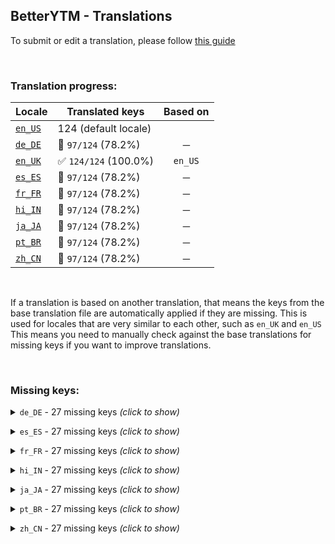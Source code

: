 ## BetterYTM - Translations
To submit or edit a translation, please follow [this guide](../../contributing.md#submitting-translations)

<br>

### Translation progress:
| Locale | Translated keys | Based on |
| ------ | --------------- | :------: |
| [`en_US`](./en_US.json) | 124 (default locale) |  |
| [`de_DE`](./de_DE.json) | 🚫 `97/124` (78.2%) | ─ |
| [`en_UK`](./en_UK.json) | ✅ `124/124` (100.0%) | `en_US` |
| [`es_ES`](./es_ES.json) | 🚫 `97/124` (78.2%) | ─ |
| [`fr_FR`](./fr_FR.json) | 🚫 `97/124` (78.2%) | ─ |
| [`hi_IN`](./hi_IN.json) | 🚫 `97/124` (78.2%) | ─ |
| [`ja_JA`](./ja_JA.json) | 🚫 `97/124` (78.2%) | ─ |
| [`pt_BR`](./pt_BR.json) | 🚫 `97/124` (78.2%) | ─ |
| [`zh_CN`](./zh_CN.json) | 🚫 `97/124` (78.2%) | ─ |

<br>

If a translation is based on another translation, that means the keys from the base translation file are automatically applied if they are missing. This is used for locales that are very similar to each other, such as `en_UK` and `en_US`  
This means you need to manually check against the base translations for missing keys if you want to improve translations.

<br>

### Missing keys:

<details><summary><code>de_DE</code> - 27 missing keys <i>(click to show)</i></summary><br>

| Key | English text |
| --- | ------------ |
| `delete_from_list` | `Delete this song from the list` |
| `feature_help_button_tooltip` | `Click to get more information about this feature` |
| `list_button_placement_queue_only` | `"Up next" queue only` |
| `list_button_placement_everywhere` | `In every song list` |
| `remember_song_time_sites_all` | `Both sites` |
| `remember_song_time_sites_yt` | `Only YouTube` |
| `remember_song_time_sites_ytm` | `Only YouTube Music` |
| `new_version_available` | `A new version of %1 is available!\nCurrently installed: %2 - new version: %3\n(You can disable this notification in the config menu)\n\nDo you want to open %4 to install it manually?` |
| `feature_category_songLists` | `Song Lists` |
| `feature_desc_volumeSliderScrollStep` | `Volume slider scroll wheel sensitivity in percent - snaps to the nearest sensitivity value from above` |
| `feature_helptext_volumeSliderScrollStep` | `By how much percent the volume should be changed when scrolling the volume slider with the mouse wheel.\nThis should be a multiple of the volume slider sensitivity, otherwise there will be small irregular jumps in the volume when scrolling.` |
| `feature_helptext_watermarkEnabled` | `If this is disabled, you can still open the config menu by clicking the option in the menu that opens when you click your profile picture in the top right corner.\nHowever it will be harder to find the easter egg ;)` |
| `feature_helptext_removeShareTrackingParam` | `For analytics purposes YouTube adds a tracking parameter to the end of the URL you can copy in the share menu. While not directly harmful, it makes the URL longer and gives YouTube more information about you and the people you send the link to.` |
| `feature_helptext_fixSpacing` | `There are various locations in the user interface where the spacing between elements is inconsistent. This feature fixes those issues.` |
| `feature_desc_listButtonsPlacement` | `Where should the queue buttons show up?` |
| `feature_helptext_listButtonsPlacement` | `There are various song lists on the site like album pages, playlists and the currently playing queue. With this option you can choose where the queue buttons should show up.` |
| `feature_helptext_disableBeforeUnloadPopup` | `When trying to leave the site while a few seconds into a song that is actively playing, a popup will appear asking you to confirm that you want to leave the site. It might say something along the lines of "you have unsaved data" or "this site is asking if you want to close it".\nThis feature disables that popup entirely.` |
| `feature_helptext_closeToastsTimeout` | `Most popups that appear in the bottom left corner will close automatically after 3 seconds with the exception of certain ones like when liking a song.\nThis feature allows you to set a time for those permanent popups to be closed.\nThe other kind of popups will stay unaffected.\nSet this to 0 for the default behavior of not closing permanent notifications.` |
| `feature_helptext_rememberSongTime-1` | `Sometimes when reloading the page or restoring it after accidentally closing it, you want to resume listening at the same point. This feature allows you to do that.\nIn order to record the song's time, you need to play it for %1 second, then its time will be remembered and be restorable for a short while.` |
| `feature_helptext_rememberSongTime-n` | `Sometimes when reloading the page or restoring it after accidentally closing it, you want to resume listening at the same point. This feature allows you to do that.\nIn order to record the song's time, you need to play it for %1 seconds, then its time will be remembered and be restorable for a short while.` |
| `feature_desc_rememberSongTimeSites` | `On which sites should the song time be remembered and restored?` |
| `feature_helptext_arrowKeySupport` | `Normally you can only skip forwards and backwards by a fixed 10 second interval with the keys "H" and "L". This feature allows you to use the arrow keys too.\nTo change the amount of seconds to skip, use the option below.` |
| `feature_helptext_switchBetweenSites` | `Pressing this hotkey will switch to the other site if you are on YouTube or YouTube Music while staying on the same video / song.` |
| `feature_helptext_anchorImprovements` | `Some elements on the page are only clickable with the left mouse button, which means you can't open them in a new tab by middle-clicking or through the context menu using shift + right-click. This feature adds links to a lot of them or enlarges existing ones to make clicking easier.` |
| `feature_desc_versionCheck` | `Check for updates every 24 hours?` |
| `feature_helptext_versionCheck` | `This feature checks for updates every 24 hours, notifies you if a new version is available and allows you to update the script manually.\nIf your userscript manager extension updates scripts automatically, you can disable this feature.` |
| `feature_helptext_logLevel` | `Changing this is really only needed for debugging purposes as a result of experiencing a problem.\nShould you have one, you can increase the log level here, open your browser's JavaScript console (usually with Ctrl + Shift + K) and attach screenshots of that log in a GitHub issue.` |

<br></details>

<details><summary><code>es_ES</code> - 27 missing keys <i>(click to show)</i></summary><br>

| Key | English text |
| --- | ------------ |
| `delete_from_list` | `Delete this song from the list` |
| `feature_help_button_tooltip` | `Click to get more information about this feature` |
| `list_button_placement_queue_only` | `"Up next" queue only` |
| `list_button_placement_everywhere` | `In every song list` |
| `remember_song_time_sites_all` | `Both sites` |
| `remember_song_time_sites_yt` | `Only YouTube` |
| `remember_song_time_sites_ytm` | `Only YouTube Music` |
| `new_version_available` | `A new version of %1 is available!\nCurrently installed: %2 - new version: %3\n(You can disable this notification in the config menu)\n\nDo you want to open %4 to install it manually?` |
| `feature_category_songLists` | `Song Lists` |
| `feature_desc_volumeSliderScrollStep` | `Volume slider scroll wheel sensitivity in percent - snaps to the nearest sensitivity value from above` |
| `feature_helptext_volumeSliderScrollStep` | `By how much percent the volume should be changed when scrolling the volume slider with the mouse wheel.\nThis should be a multiple of the volume slider sensitivity, otherwise there will be small irregular jumps in the volume when scrolling.` |
| `feature_helptext_watermarkEnabled` | `If this is disabled, you can still open the config menu by clicking the option in the menu that opens when you click your profile picture in the top right corner.\nHowever it will be harder to find the easter egg ;)` |
| `feature_helptext_removeShareTrackingParam` | `For analytics purposes YouTube adds a tracking parameter to the end of the URL you can copy in the share menu. While not directly harmful, it makes the URL longer and gives YouTube more information about you and the people you send the link to.` |
| `feature_helptext_fixSpacing` | `There are various locations in the user interface where the spacing between elements is inconsistent. This feature fixes those issues.` |
| `feature_desc_listButtonsPlacement` | `Where should the queue buttons show up?` |
| `feature_helptext_listButtonsPlacement` | `There are various song lists on the site like album pages, playlists and the currently playing queue. With this option you can choose where the queue buttons should show up.` |
| `feature_helptext_disableBeforeUnloadPopup` | `When trying to leave the site while a few seconds into a song that is actively playing, a popup will appear asking you to confirm that you want to leave the site. It might say something along the lines of "you have unsaved data" or "this site is asking if you want to close it".\nThis feature disables that popup entirely.` |
| `feature_helptext_closeToastsTimeout` | `Most popups that appear in the bottom left corner will close automatically after 3 seconds with the exception of certain ones like when liking a song.\nThis feature allows you to set a time for those permanent popups to be closed.\nThe other kind of popups will stay unaffected.\nSet this to 0 for the default behavior of not closing permanent notifications.` |
| `feature_helptext_rememberSongTime-1` | `Sometimes when reloading the page or restoring it after accidentally closing it, you want to resume listening at the same point. This feature allows you to do that.\nIn order to record the song's time, you need to play it for %1 second, then its time will be remembered and be restorable for a short while.` |
| `feature_helptext_rememberSongTime-n` | `Sometimes when reloading the page or restoring it after accidentally closing it, you want to resume listening at the same point. This feature allows you to do that.\nIn order to record the song's time, you need to play it for %1 seconds, then its time will be remembered and be restorable for a short while.` |
| `feature_desc_rememberSongTimeSites` | `On which sites should the song time be remembered and restored?` |
| `feature_helptext_arrowKeySupport` | `Normally you can only skip forwards and backwards by a fixed 10 second interval with the keys "H" and "L". This feature allows you to use the arrow keys too.\nTo change the amount of seconds to skip, use the option below.` |
| `feature_helptext_switchBetweenSites` | `Pressing this hotkey will switch to the other site if you are on YouTube or YouTube Music while staying on the same video / song.` |
| `feature_helptext_anchorImprovements` | `Some elements on the page are only clickable with the left mouse button, which means you can't open them in a new tab by middle-clicking or through the context menu using shift + right-click. This feature adds links to a lot of them or enlarges existing ones to make clicking easier.` |
| `feature_desc_versionCheck` | `Check for updates every 24 hours?` |
| `feature_helptext_versionCheck` | `This feature checks for updates every 24 hours, notifies you if a new version is available and allows you to update the script manually.\nIf your userscript manager extension updates scripts automatically, you can disable this feature.` |
| `feature_helptext_logLevel` | `Changing this is really only needed for debugging purposes as a result of experiencing a problem.\nShould you have one, you can increase the log level here, open your browser's JavaScript console (usually with Ctrl + Shift + K) and attach screenshots of that log in a GitHub issue.` |

<br></details>

<details><summary><code>fr_FR</code> - 27 missing keys <i>(click to show)</i></summary><br>

| Key | English text |
| --- | ------------ |
| `delete_from_list` | `Delete this song from the list` |
| `feature_help_button_tooltip` | `Click to get more information about this feature` |
| `list_button_placement_queue_only` | `"Up next" queue only` |
| `list_button_placement_everywhere` | `In every song list` |
| `remember_song_time_sites_all` | `Both sites` |
| `remember_song_time_sites_yt` | `Only YouTube` |
| `remember_song_time_sites_ytm` | `Only YouTube Music` |
| `new_version_available` | `A new version of %1 is available!\nCurrently installed: %2 - new version: %3\n(You can disable this notification in the config menu)\n\nDo you want to open %4 to install it manually?` |
| `feature_category_songLists` | `Song Lists` |
| `feature_desc_volumeSliderScrollStep` | `Volume slider scroll wheel sensitivity in percent - snaps to the nearest sensitivity value from above` |
| `feature_helptext_volumeSliderScrollStep` | `By how much percent the volume should be changed when scrolling the volume slider with the mouse wheel.\nThis should be a multiple of the volume slider sensitivity, otherwise there will be small irregular jumps in the volume when scrolling.` |
| `feature_helptext_watermarkEnabled` | `If this is disabled, you can still open the config menu by clicking the option in the menu that opens when you click your profile picture in the top right corner.\nHowever it will be harder to find the easter egg ;)` |
| `feature_helptext_removeShareTrackingParam` | `For analytics purposes YouTube adds a tracking parameter to the end of the URL you can copy in the share menu. While not directly harmful, it makes the URL longer and gives YouTube more information about you and the people you send the link to.` |
| `feature_helptext_fixSpacing` | `There are various locations in the user interface where the spacing between elements is inconsistent. This feature fixes those issues.` |
| `feature_desc_listButtonsPlacement` | `Where should the queue buttons show up?` |
| `feature_helptext_listButtonsPlacement` | `There are various song lists on the site like album pages, playlists and the currently playing queue. With this option you can choose where the queue buttons should show up.` |
| `feature_helptext_disableBeforeUnloadPopup` | `When trying to leave the site while a few seconds into a song that is actively playing, a popup will appear asking you to confirm that you want to leave the site. It might say something along the lines of "you have unsaved data" or "this site is asking if you want to close it".\nThis feature disables that popup entirely.` |
| `feature_helptext_closeToastsTimeout` | `Most popups that appear in the bottom left corner will close automatically after 3 seconds with the exception of certain ones like when liking a song.\nThis feature allows you to set a time for those permanent popups to be closed.\nThe other kind of popups will stay unaffected.\nSet this to 0 for the default behavior of not closing permanent notifications.` |
| `feature_helptext_rememberSongTime-1` | `Sometimes when reloading the page or restoring it after accidentally closing it, you want to resume listening at the same point. This feature allows you to do that.\nIn order to record the song's time, you need to play it for %1 second, then its time will be remembered and be restorable for a short while.` |
| `feature_helptext_rememberSongTime-n` | `Sometimes when reloading the page or restoring it after accidentally closing it, you want to resume listening at the same point. This feature allows you to do that.\nIn order to record the song's time, you need to play it for %1 seconds, then its time will be remembered and be restorable for a short while.` |
| `feature_desc_rememberSongTimeSites` | `On which sites should the song time be remembered and restored?` |
| `feature_helptext_arrowKeySupport` | `Normally you can only skip forwards and backwards by a fixed 10 second interval with the keys "H" and "L". This feature allows you to use the arrow keys too.\nTo change the amount of seconds to skip, use the option below.` |
| `feature_helptext_switchBetweenSites` | `Pressing this hotkey will switch to the other site if you are on YouTube or YouTube Music while staying on the same video / song.` |
| `feature_helptext_anchorImprovements` | `Some elements on the page are only clickable with the left mouse button, which means you can't open them in a new tab by middle-clicking or through the context menu using shift + right-click. This feature adds links to a lot of them or enlarges existing ones to make clicking easier.` |
| `feature_desc_versionCheck` | `Check for updates every 24 hours?` |
| `feature_helptext_versionCheck` | `This feature checks for updates every 24 hours, notifies you if a new version is available and allows you to update the script manually.\nIf your userscript manager extension updates scripts automatically, you can disable this feature.` |
| `feature_helptext_logLevel` | `Changing this is really only needed for debugging purposes as a result of experiencing a problem.\nShould you have one, you can increase the log level here, open your browser's JavaScript console (usually with Ctrl + Shift + K) and attach screenshots of that log in a GitHub issue.` |

<br></details>

<details><summary><code>hi_IN</code> - 27 missing keys <i>(click to show)</i></summary><br>

| Key | English text |
| --- | ------------ |
| `delete_from_list` | `Delete this song from the list` |
| `feature_help_button_tooltip` | `Click to get more information about this feature` |
| `list_button_placement_queue_only` | `"Up next" queue only` |
| `list_button_placement_everywhere` | `In every song list` |
| `remember_song_time_sites_all` | `Both sites` |
| `remember_song_time_sites_yt` | `Only YouTube` |
| `remember_song_time_sites_ytm` | `Only YouTube Music` |
| `new_version_available` | `A new version of %1 is available!\nCurrently installed: %2 - new version: %3\n(You can disable this notification in the config menu)\n\nDo you want to open %4 to install it manually?` |
| `feature_category_songLists` | `Song Lists` |
| `feature_desc_volumeSliderScrollStep` | `Volume slider scroll wheel sensitivity in percent - snaps to the nearest sensitivity value from above` |
| `feature_helptext_volumeSliderScrollStep` | `By how much percent the volume should be changed when scrolling the volume slider with the mouse wheel.\nThis should be a multiple of the volume slider sensitivity, otherwise there will be small irregular jumps in the volume when scrolling.` |
| `feature_helptext_watermarkEnabled` | `If this is disabled, you can still open the config menu by clicking the option in the menu that opens when you click your profile picture in the top right corner.\nHowever it will be harder to find the easter egg ;)` |
| `feature_helptext_removeShareTrackingParam` | `For analytics purposes YouTube adds a tracking parameter to the end of the URL you can copy in the share menu. While not directly harmful, it makes the URL longer and gives YouTube more information about you and the people you send the link to.` |
| `feature_helptext_fixSpacing` | `There are various locations in the user interface where the spacing between elements is inconsistent. This feature fixes those issues.` |
| `feature_desc_listButtonsPlacement` | `Where should the queue buttons show up?` |
| `feature_helptext_listButtonsPlacement` | `There are various song lists on the site like album pages, playlists and the currently playing queue. With this option you can choose where the queue buttons should show up.` |
| `feature_helptext_disableBeforeUnloadPopup` | `When trying to leave the site while a few seconds into a song that is actively playing, a popup will appear asking you to confirm that you want to leave the site. It might say something along the lines of "you have unsaved data" or "this site is asking if you want to close it".\nThis feature disables that popup entirely.` |
| `feature_helptext_closeToastsTimeout` | `Most popups that appear in the bottom left corner will close automatically after 3 seconds with the exception of certain ones like when liking a song.\nThis feature allows you to set a time for those permanent popups to be closed.\nThe other kind of popups will stay unaffected.\nSet this to 0 for the default behavior of not closing permanent notifications.` |
| `feature_helptext_rememberSongTime-1` | `Sometimes when reloading the page or restoring it after accidentally closing it, you want to resume listening at the same point. This feature allows you to do that.\nIn order to record the song's time, you need to play it for %1 second, then its time will be remembered and be restorable for a short while.` |
| `feature_helptext_rememberSongTime-n` | `Sometimes when reloading the page or restoring it after accidentally closing it, you want to resume listening at the same point. This feature allows you to do that.\nIn order to record the song's time, you need to play it for %1 seconds, then its time will be remembered and be restorable for a short while.` |
| `feature_desc_rememberSongTimeSites` | `On which sites should the song time be remembered and restored?` |
| `feature_helptext_arrowKeySupport` | `Normally you can only skip forwards and backwards by a fixed 10 second interval with the keys "H" and "L". This feature allows you to use the arrow keys too.\nTo change the amount of seconds to skip, use the option below.` |
| `feature_helptext_switchBetweenSites` | `Pressing this hotkey will switch to the other site if you are on YouTube or YouTube Music while staying on the same video / song.` |
| `feature_helptext_anchorImprovements` | `Some elements on the page are only clickable with the left mouse button, which means you can't open them in a new tab by middle-clicking or through the context menu using shift + right-click. This feature adds links to a lot of them or enlarges existing ones to make clicking easier.` |
| `feature_desc_versionCheck` | `Check for updates every 24 hours?` |
| `feature_helptext_versionCheck` | `This feature checks for updates every 24 hours, notifies you if a new version is available and allows you to update the script manually.\nIf your userscript manager extension updates scripts automatically, you can disable this feature.` |
| `feature_helptext_logLevel` | `Changing this is really only needed for debugging purposes as a result of experiencing a problem.\nShould you have one, you can increase the log level here, open your browser's JavaScript console (usually with Ctrl + Shift + K) and attach screenshots of that log in a GitHub issue.` |

<br></details>

<details><summary><code>ja_JA</code> - 27 missing keys <i>(click to show)</i></summary><br>

| Key | English text |
| --- | ------------ |
| `delete_from_list` | `Delete this song from the list` |
| `feature_help_button_tooltip` | `Click to get more information about this feature` |
| `list_button_placement_queue_only` | `"Up next" queue only` |
| `list_button_placement_everywhere` | `In every song list` |
| `remember_song_time_sites_all` | `Both sites` |
| `remember_song_time_sites_yt` | `Only YouTube` |
| `remember_song_time_sites_ytm` | `Only YouTube Music` |
| `new_version_available` | `A new version of %1 is available!\nCurrently installed: %2 - new version: %3\n(You can disable this notification in the config menu)\n\nDo you want to open %4 to install it manually?` |
| `feature_category_songLists` | `Song Lists` |
| `feature_desc_volumeSliderScrollStep` | `Volume slider scroll wheel sensitivity in percent - snaps to the nearest sensitivity value from above` |
| `feature_helptext_volumeSliderScrollStep` | `By how much percent the volume should be changed when scrolling the volume slider with the mouse wheel.\nThis should be a multiple of the volume slider sensitivity, otherwise there will be small irregular jumps in the volume when scrolling.` |
| `feature_helptext_watermarkEnabled` | `If this is disabled, you can still open the config menu by clicking the option in the menu that opens when you click your profile picture in the top right corner.\nHowever it will be harder to find the easter egg ;)` |
| `feature_helptext_removeShareTrackingParam` | `For analytics purposes YouTube adds a tracking parameter to the end of the URL you can copy in the share menu. While not directly harmful, it makes the URL longer and gives YouTube more information about you and the people you send the link to.` |
| `feature_helptext_fixSpacing` | `There are various locations in the user interface where the spacing between elements is inconsistent. This feature fixes those issues.` |
| `feature_desc_listButtonsPlacement` | `Where should the queue buttons show up?` |
| `feature_helptext_listButtonsPlacement` | `There are various song lists on the site like album pages, playlists and the currently playing queue. With this option you can choose where the queue buttons should show up.` |
| `feature_helptext_disableBeforeUnloadPopup` | `When trying to leave the site while a few seconds into a song that is actively playing, a popup will appear asking you to confirm that you want to leave the site. It might say something along the lines of "you have unsaved data" or "this site is asking if you want to close it".\nThis feature disables that popup entirely.` |
| `feature_helptext_closeToastsTimeout` | `Most popups that appear in the bottom left corner will close automatically after 3 seconds with the exception of certain ones like when liking a song.\nThis feature allows you to set a time for those permanent popups to be closed.\nThe other kind of popups will stay unaffected.\nSet this to 0 for the default behavior of not closing permanent notifications.` |
| `feature_helptext_rememberSongTime-1` | `Sometimes when reloading the page or restoring it after accidentally closing it, you want to resume listening at the same point. This feature allows you to do that.\nIn order to record the song's time, you need to play it for %1 second, then its time will be remembered and be restorable for a short while.` |
| `feature_helptext_rememberSongTime-n` | `Sometimes when reloading the page or restoring it after accidentally closing it, you want to resume listening at the same point. This feature allows you to do that.\nIn order to record the song's time, you need to play it for %1 seconds, then its time will be remembered and be restorable for a short while.` |
| `feature_desc_rememberSongTimeSites` | `On which sites should the song time be remembered and restored?` |
| `feature_helptext_arrowKeySupport` | `Normally you can only skip forwards and backwards by a fixed 10 second interval with the keys "H" and "L". This feature allows you to use the arrow keys too.\nTo change the amount of seconds to skip, use the option below.` |
| `feature_helptext_switchBetweenSites` | `Pressing this hotkey will switch to the other site if you are on YouTube or YouTube Music while staying on the same video / song.` |
| `feature_helptext_anchorImprovements` | `Some elements on the page are only clickable with the left mouse button, which means you can't open them in a new tab by middle-clicking or through the context menu using shift + right-click. This feature adds links to a lot of them or enlarges existing ones to make clicking easier.` |
| `feature_desc_versionCheck` | `Check for updates every 24 hours?` |
| `feature_helptext_versionCheck` | `This feature checks for updates every 24 hours, notifies you if a new version is available and allows you to update the script manually.\nIf your userscript manager extension updates scripts automatically, you can disable this feature.` |
| `feature_helptext_logLevel` | `Changing this is really only needed for debugging purposes as a result of experiencing a problem.\nShould you have one, you can increase the log level here, open your browser's JavaScript console (usually with Ctrl + Shift + K) and attach screenshots of that log in a GitHub issue.` |

<br></details>

<details><summary><code>pt_BR</code> - 27 missing keys <i>(click to show)</i></summary><br>

| Key | English text |
| --- | ------------ |
| `delete_from_list` | `Delete this song from the list` |
| `feature_help_button_tooltip` | `Click to get more information about this feature` |
| `list_button_placement_queue_only` | `"Up next" queue only` |
| `list_button_placement_everywhere` | `In every song list` |
| `remember_song_time_sites_all` | `Both sites` |
| `remember_song_time_sites_yt` | `Only YouTube` |
| `remember_song_time_sites_ytm` | `Only YouTube Music` |
| `new_version_available` | `A new version of %1 is available!\nCurrently installed: %2 - new version: %3\n(You can disable this notification in the config menu)\n\nDo you want to open %4 to install it manually?` |
| `feature_category_songLists` | `Song Lists` |
| `feature_desc_volumeSliderScrollStep` | `Volume slider scroll wheel sensitivity in percent - snaps to the nearest sensitivity value from above` |
| `feature_helptext_volumeSliderScrollStep` | `By how much percent the volume should be changed when scrolling the volume slider with the mouse wheel.\nThis should be a multiple of the volume slider sensitivity, otherwise there will be small irregular jumps in the volume when scrolling.` |
| `feature_helptext_watermarkEnabled` | `If this is disabled, you can still open the config menu by clicking the option in the menu that opens when you click your profile picture in the top right corner.\nHowever it will be harder to find the easter egg ;)` |
| `feature_helptext_removeShareTrackingParam` | `For analytics purposes YouTube adds a tracking parameter to the end of the URL you can copy in the share menu. While not directly harmful, it makes the URL longer and gives YouTube more information about you and the people you send the link to.` |
| `feature_helptext_fixSpacing` | `There are various locations in the user interface where the spacing between elements is inconsistent. This feature fixes those issues.` |
| `feature_desc_listButtonsPlacement` | `Where should the queue buttons show up?` |
| `feature_helptext_listButtonsPlacement` | `There are various song lists on the site like album pages, playlists and the currently playing queue. With this option you can choose where the queue buttons should show up.` |
| `feature_helptext_disableBeforeUnloadPopup` | `When trying to leave the site while a few seconds into a song that is actively playing, a popup will appear asking you to confirm that you want to leave the site. It might say something along the lines of "you have unsaved data" or "this site is asking if you want to close it".\nThis feature disables that popup entirely.` |
| `feature_helptext_closeToastsTimeout` | `Most popups that appear in the bottom left corner will close automatically after 3 seconds with the exception of certain ones like when liking a song.\nThis feature allows you to set a time for those permanent popups to be closed.\nThe other kind of popups will stay unaffected.\nSet this to 0 for the default behavior of not closing permanent notifications.` |
| `feature_helptext_rememberSongTime-1` | `Sometimes when reloading the page or restoring it after accidentally closing it, you want to resume listening at the same point. This feature allows you to do that.\nIn order to record the song's time, you need to play it for %1 second, then its time will be remembered and be restorable for a short while.` |
| `feature_helptext_rememberSongTime-n` | `Sometimes when reloading the page or restoring it after accidentally closing it, you want to resume listening at the same point. This feature allows you to do that.\nIn order to record the song's time, you need to play it for %1 seconds, then its time will be remembered and be restorable for a short while.` |
| `feature_desc_rememberSongTimeSites` | `On which sites should the song time be remembered and restored?` |
| `feature_helptext_arrowKeySupport` | `Normally you can only skip forwards and backwards by a fixed 10 second interval with the keys "H" and "L". This feature allows you to use the arrow keys too.\nTo change the amount of seconds to skip, use the option below.` |
| `feature_helptext_switchBetweenSites` | `Pressing this hotkey will switch to the other site if you are on YouTube or YouTube Music while staying on the same video / song.` |
| `feature_helptext_anchorImprovements` | `Some elements on the page are only clickable with the left mouse button, which means you can't open them in a new tab by middle-clicking or through the context menu using shift + right-click. This feature adds links to a lot of them or enlarges existing ones to make clicking easier.` |
| `feature_desc_versionCheck` | `Check for updates every 24 hours?` |
| `feature_helptext_versionCheck` | `This feature checks for updates every 24 hours, notifies you if a new version is available and allows you to update the script manually.\nIf your userscript manager extension updates scripts automatically, you can disable this feature.` |
| `feature_helptext_logLevel` | `Changing this is really only needed for debugging purposes as a result of experiencing a problem.\nShould you have one, you can increase the log level here, open your browser's JavaScript console (usually with Ctrl + Shift + K) and attach screenshots of that log in a GitHub issue.` |

<br></details>

<details><summary><code>zh_CN</code> - 27 missing keys <i>(click to show)</i></summary><br>

| Key | English text |
| --- | ------------ |
| `delete_from_list` | `Delete this song from the list` |
| `feature_help_button_tooltip` | `Click to get more information about this feature` |
| `list_button_placement_queue_only` | `"Up next" queue only` |
| `list_button_placement_everywhere` | `In every song list` |
| `remember_song_time_sites_all` | `Both sites` |
| `remember_song_time_sites_yt` | `Only YouTube` |
| `remember_song_time_sites_ytm` | `Only YouTube Music` |
| `new_version_available` | `A new version of %1 is available!\nCurrently installed: %2 - new version: %3\n(You can disable this notification in the config menu)\n\nDo you want to open %4 to install it manually?` |
| `feature_category_songLists` | `Song Lists` |
| `feature_desc_volumeSliderScrollStep` | `Volume slider scroll wheel sensitivity in percent - snaps to the nearest sensitivity value from above` |
| `feature_helptext_volumeSliderScrollStep` | `By how much percent the volume should be changed when scrolling the volume slider with the mouse wheel.\nThis should be a multiple of the volume slider sensitivity, otherwise there will be small irregular jumps in the volume when scrolling.` |
| `feature_helptext_watermarkEnabled` | `If this is disabled, you can still open the config menu by clicking the option in the menu that opens when you click your profile picture in the top right corner.\nHowever it will be harder to find the easter egg ;)` |
| `feature_helptext_removeShareTrackingParam` | `For analytics purposes YouTube adds a tracking parameter to the end of the URL you can copy in the share menu. While not directly harmful, it makes the URL longer and gives YouTube more information about you and the people you send the link to.` |
| `feature_helptext_fixSpacing` | `There are various locations in the user interface where the spacing between elements is inconsistent. This feature fixes those issues.` |
| `feature_desc_listButtonsPlacement` | `Where should the queue buttons show up?` |
| `feature_helptext_listButtonsPlacement` | `There are various song lists on the site like album pages, playlists and the currently playing queue. With this option you can choose where the queue buttons should show up.` |
| `feature_helptext_disableBeforeUnloadPopup` | `When trying to leave the site while a few seconds into a song that is actively playing, a popup will appear asking you to confirm that you want to leave the site. It might say something along the lines of "you have unsaved data" or "this site is asking if you want to close it".\nThis feature disables that popup entirely.` |
| `feature_helptext_closeToastsTimeout` | `Most popups that appear in the bottom left corner will close automatically after 3 seconds with the exception of certain ones like when liking a song.\nThis feature allows you to set a time for those permanent popups to be closed.\nThe other kind of popups will stay unaffected.\nSet this to 0 for the default behavior of not closing permanent notifications.` |
| `feature_helptext_rememberSongTime-1` | `Sometimes when reloading the page or restoring it after accidentally closing it, you want to resume listening at the same point. This feature allows you to do that.\nIn order to record the song's time, you need to play it for %1 second, then its time will be remembered and be restorable for a short while.` |
| `feature_helptext_rememberSongTime-n` | `Sometimes when reloading the page or restoring it after accidentally closing it, you want to resume listening at the same point. This feature allows you to do that.\nIn order to record the song's time, you need to play it for %1 seconds, then its time will be remembered and be restorable for a short while.` |
| `feature_desc_rememberSongTimeSites` | `On which sites should the song time be remembered and restored?` |
| `feature_helptext_arrowKeySupport` | `Normally you can only skip forwards and backwards by a fixed 10 second interval with the keys "H" and "L". This feature allows you to use the arrow keys too.\nTo change the amount of seconds to skip, use the option below.` |
| `feature_helptext_switchBetweenSites` | `Pressing this hotkey will switch to the other site if you are on YouTube or YouTube Music while staying on the same video / song.` |
| `feature_helptext_anchorImprovements` | `Some elements on the page are only clickable with the left mouse button, which means you can't open them in a new tab by middle-clicking or through the context menu using shift + right-click. This feature adds links to a lot of them or enlarges existing ones to make clicking easier.` |
| `feature_desc_versionCheck` | `Check for updates every 24 hours?` |
| `feature_helptext_versionCheck` | `This feature checks for updates every 24 hours, notifies you if a new version is available and allows you to update the script manually.\nIf your userscript manager extension updates scripts automatically, you can disable this feature.` |
| `feature_helptext_logLevel` | `Changing this is really only needed for debugging purposes as a result of experiencing a problem.\nShould you have one, you can increase the log level here, open your browser's JavaScript console (usually with Ctrl + Shift + K) and attach screenshots of that log in a GitHub issue.` |

<br></details>
